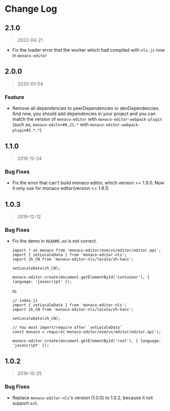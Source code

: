 # Change Log

## 2.1.0

> 2022-04-21

- Fix the loader error that the worker which had compiled with `nls.js` now in `monaco-editor`

## 2.0.0

> 2020-01-04

### Feature

- Remove all dependencies to peerDependencies or devDependencies. And now, you should add dependencies in your project and you can match the version of `monaco-editor` with `monaco-editor-webpack-plugin` (such as, `monaco-editor#0.21.*` with `monaco-editor-webpack-plugin#2.*.*`)

## 1.1.0

> 2019-12-24

### Bug Fixes

- Fix the error that can't build monaco editor, which version >= 1.9.0. Now it only use for monaco editor(version <= 1.8.1)

## 1.0.3

> 2019-12-12

### Bug Fixes

- Fix the demo in `README.md` is not correct.

    ```
    import * as monaco from 'monaco-editor/esm/vs/editor/editor.api';
    import { setLocaleData } from 'monaco-editor-nls';
    import zh_CN from 'monaco-editor-nls/locale/zh-hans';

    setLocaleData(zh_CN);

    monaco.editor.create(document.getElementById('container'), { language: 'javascript' });
    ```
    to
    ```
    // index.js
    import { setLocaleData } from 'monaco-editor-nls';
    import zh_CN from 'monaco-editor-nls/locale/zh-hans';

    setLocaleData(zh_CN);

    // You must import/require after `setLocaleData`
    const monaco = require('monaco-editor/esm/vs/editor/editor.api');

    monaco.editor.create(document.getElementById('root'), { language: 'javascript' });
    ```

## 1.0.2

> 2019-10-25

### Bug Fixes

- Replace `monaco-editor-nls`'s version (1.0.0) to 1.0.2, because it not support `es5`.
